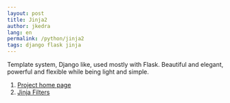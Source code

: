 ```yaml
---
layout: post
title: Jinja2
author: jkedra
lang: en
permalink: /python/jinja2
tags: django flask jinja
---
```


Template system, Django like, used mostly with Flask.
Beautiful and elegant, powerful and flexible
while being light and simple.

1. [Project home page](https://jinja.palletsprojects.com/)
2. [Jinja Filters](https://www.webforefront.com/django/usebuiltinjinjafilters.html)
